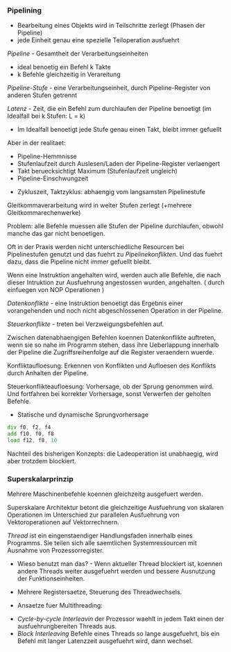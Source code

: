 ### Pipelining
+ Bearbeitung eines Objekts wird in Teilschritte zerlegt (Phasen der Pipeline)
+ jede Einheit genau eine spezielle Teiloperation ausfuehrt

*Pipeline* - Gesamtheit der Verarbeitungseinheiten
+ ideal benoetig ein Befehl k Takte
+ k Befehle gleichzeitig in Verareitung

*Pipeline-Stufe* - eine Verarbeitungseinheit, durch Pipeline-Register von anderen Stufen getrennt

*Latenz* - Zeit, die ein Befehl zum durchlaufen der Pipeline benoetigt (im Idealfall bei k Stufen: L = k)

+ Im Idealfall benoetigt jede Stufe genau einen Takt, bleibt immer gefuellt

Aber in der realitaet:
- Pipeline-Hemmnisse
- Stufenlaufzeit durch Auslesen/Laden der Pipeline-Register verlaengert
- Takt beruecksichtigt Maximum (Stufenlaufzeit ungleich)
- Pipeline-Einschwungzeit

* Zykluszeit, Taktzyklus: abhaengig vom langsamsten Pipelinestufe

Gleitkommaverarbeitung wird in weiter Stufen zerlegt (+mehrere Gleitkommarechenwerke)

Problem: alle Befehle muessen alle Stufen der Pipeline durchlaufen, obwohl manche das gar nicht benoetigen.

Oft in der Praxis werden nicht unterschiedliche Resourcen bei
Pipelinestufen genutzt und das fuehrt zu *Pipelinekonflikten*. Und das
fuehrt dazu, dass die Pipeline nicht immer gefuellt bleibt.

Wenn eine Instruktion angehalten wird, werden auch alle Befehle, die
nach dieser Intruktion zur Ausfuehrung angestossen wurden,
angehalten. ( durch einfuegen von NOP Operationen )

*Datenkonflikte* - eine Instruktion benoetigt das Ergebnis einer
vorangehenden und noch nicht abgeschlossenen Operation in der
Pipeline.

*Steuerkonflikte* - treten bei Verzweigungsbefehlen auf.

Zwischen datenabhaengigen Befehlen koennen Datenkonflikte auftreten,
wenn sie so nahe im Programm stehen, dass ihre Ueberlappung innerhalb
der Pipeline die Zugriffsreihenfolge auf die Register veraendern
wuerde.

Konfliktaufloesung: Erkennen von Konflikten und Aufloesen des
Konflikts durch Anhalten der Pipeline.

Steuerkonflikteaufloesung: Vorhersage, ob der Sprung genommen
wird. Und fortfahren bei korrekter Vorhersage, sonst Verwerfen der
geholten Befehle.

+ Statische und dynamische Sprungvorhersage

```asm
div f0, f2, f4
add f10, f0, f8
load f12, f8, 10
```

Nachteil des bisherigen Konzepts: die Ladeoperation ist unabhaegig,
wird aber trotzdem blockiert.

### Superskalarprinzip

Mehrere Maschinenbefehle koennen gleichzeitg ausgefuert werden.

Superskalare Architektur betont die gleichzeitige Ausfuehrung von
skalaren Operationen im Unterschied zur parallelen Ausfuehrung von
Vektoroperationen auf Vektorrechnern.

*Thread* ist ein eingenstaendiger Handlungsfaden innerhalb eines
Programms. Sie teilen sich alle saemtlichen Systemressourcen mit
Ausnahme von Prozessorregister.

+ Wieso benutzt man das? - Wenn aktueller Thread blockiert ist, koennen
andere Threads weiter ausgefuehrt werden und bessere Ausnutzung der
Funktionseinheiten.

- Mehrere Registersaetze, Steuerung des Threadwechsels.

* Ansaetze fuer Multithreading:

- *Cycle-by-cycle Interleavin* der Prozessor waehlt in jedem Takt einen
  der ausfuehrungbereiten Threads aus.
- *Block Interleaving* Befehle eines Threads so lange ausgefuehrt, bis
  ein Befehl mit langer Latenzzeit ausgefuehrt wird, dann wechsel.
  

